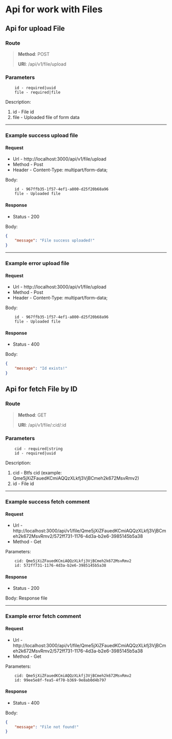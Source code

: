 # Api for work with Files

## Api for upload File

### Route
> **Method**: POST
>
> **URI**: /api/v1/file/upload

### Parameters
```
    id - required|uuid
    file - required|file
```

Description:
1. id - File id
2. file - Uploaded file of form data
---------------------------------------------------------
### Example success upload file

#### Request 

* Url - http://localhost:3000/api/v1/file/upload
* Method - Post
* Header - Content-Type: multipart/form-data;

Body:
```
    id - 967ffb35-1f57-4ef1-a800-d25f20b68a96
    file - Uploaded file
``` 

#### Response
* Status - 200

Body:
```json
{
    "message": "File success uploaded!"
}
``` 
---------------------------------------------------------
### Example error upload file

#### Request 

* Url - http://localhost:3000/api/v1/file/upload
* Method - Post
* Header - Content-Type: multipart/form-data;

Body:
```
    id - 967ffb35-1f57-4ef1-a800-d25f20b68a96
    file - Uploaded file
``` 

#### Response
* Status - 400

Body:
```json
{
    "message": "Id exists!"
}
``` 

## Api for fetch File by ID

### Route
> **Method**: GET
>
> **URI**: /api/v1/file/:cid/:id

### Parameters
```
    cid - required|string
    id - required|uuid
```

Description:
1. cid - Btfs cid (example: Qme5jXiZFauedKCmiAQQzXLkfj3VjBCmeh2k672MsvRmv2)
2. id - File id
---------------------------------------------------------
### Example success fetch comment

#### Request 

* Url - http://localhost:3000/api/v1/file/Qme5jXiZFauedKCmiAQQzXLkfj3VjBCmeh2k672MsvRmv2/572ff731-1176-4d3a-b2e6-3985145b5a38
* Method - Get

Parameters:
```
    cid: Qme5jXiZFauedKCmiAQQzXLkfj3VjBCmeh2k672MsvRmv2
    id: 572ff731-1176-4d3a-b2e6-3985145b5a38
``` 

#### Response
* Status - 200

Body: Response file

---------------------------------------------------------
### Example error fetch comment

#### Request 

* Url - http://localhost:3000/api/v1/file/Qme5jXiZFauedKCmiAQQzXLkfj3VjBCmeh2k672MsvRmv2/572ff731-1176-4d3a-b2e6-3985145b5a38
* Method - Get

Parameters:
```
    cid: Qme5jXiZFauedKCmiAQQzXLkfj3VjBCmeh2k672MsvRmv2
    id: 99ee5e8f-fea5-4f70-b369-9e8ab0d4b797
``` 

#### Response
* Status - 400

Body:
```json
{
	"message": "File not found!"
}
``` 

